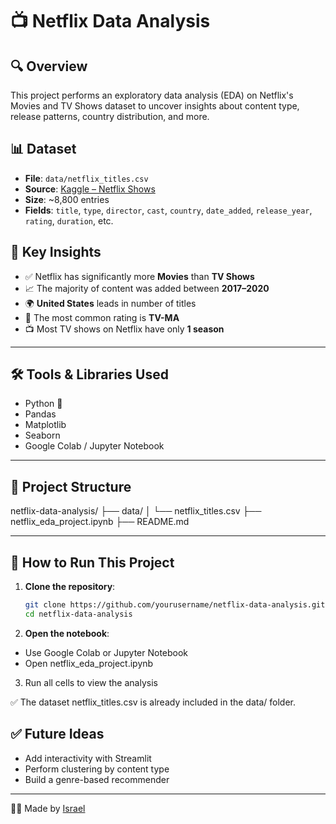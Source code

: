 # 📺 Netflix Data Analysis

## 🔍 Overview
This project performs an exploratory data analysis (EDA) on Netflix's Movies and TV Shows dataset to uncover insights about content type, release patterns, country distribution, and more.

## 📊 Dataset
- **File**: `data/netflix_titles.csv`
- **Source**: [Kaggle – Netflix Shows](https://www.kaggle.com/datasets/shivamb/netflix-shows)
- **Size**: ~8,800 entries
- **Fields**: `title`, `type`, `director`, `cast`, `country`, `date_added`, `release_year`, `rating`, `duration`, etc.


## 🧠 Key Insights
- ✅ Netflix has significantly more **Movies** than **TV Shows**
- 📈 The majority of content was added between **2017–2020**
- 🌍 **United States** leads in number of titles
- 🔞 The most common rating is **TV-MA**
- 📺 Most TV shows on Netflix have only **1 season**

---

## 🛠️ Tools & Libraries Used
- Python 🐍
- Pandas
- Matplotlib
- Seaborn
- Google Colab / Jupyter Notebook

---

## 📁 Project Structure

netflix-data-analysis/
├── data/
│ └── netflix_titles.csv
├── netflix_eda_project.ipynb
├── README.md

---

## 🚀 How to Run This Project

1. **Clone the repository**:
   ```bash
   git clone https://github.com/yourusername/netflix-data-analysis.git
   cd netflix-data-analysis
2. **Open the notebook**:
  - Use Google Colab or Jupyter Notebook
  - Open netflix_eda_project.ipynb

3. Run all cells to view the analysis

✅ The dataset netflix_titles.csv is already included in the data/ folder.

## ✅ Future Ideas
- Add interactivity with Streamlit
- Perform clustering by content type
- Build a genre-based recommender

---

🧑‍💻 Made by [Israel](https://github.com/crackedizzy)
